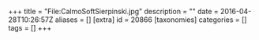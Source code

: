 +++
title = "File:CalmoSoftSierpinski.jpg"
description = ""
date = 2016-04-28T10:26:57Z
aliases = []
[extra]
id = 20866
[taxonomies]
categories = []
tags = []
+++



